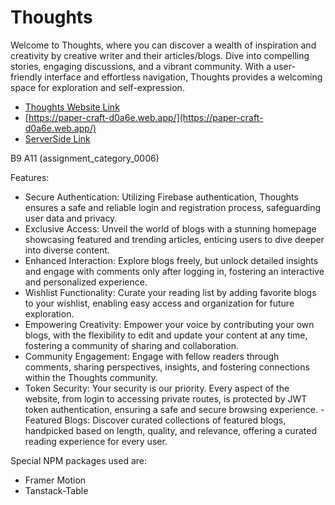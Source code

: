 # Thoughts

Welcome to Thoughts, where you can discover a wealth of inspiration and creativity by creative writer and their articles/blogs. Dive into compelling stories, engaging discussions, and a vibrant community. With a user-friendly interface and effortless navigation, Thoughts provides a welcoming space for exploration and self-expression.

- [Thoughts Website Link](https://paper-craft-d0a6e.web.app/)
- [https://paper-craft-d0a6e.web.app/](https://paper-craft-d0a6e.web.app/)
- [ServerSide Link](https://paper-craft-server.vercel.app/)


B9 A11 (assignment_category_0006)


Features:
- Secure Authentication: Utilizing Firebase authentication, Thoughts ensures a safe and reliable login and registration process, safeguarding user data and privacy.
- Exclusive Access: Unveil the world of blogs with a stunning homepage showcasing featured and trending articles, enticing users to dive deeper into diverse content.
- Enhanced Interaction: Explore blogs freely, but unlock detailed insights and engage with comments only after logging in, fostering an interactive and personalized experience.
- Wishlist Functionality: Curate your reading list by adding favorite blogs to your wishlist, enabling easy access and organization for future exploration.
- Empowering Creativity: Empower your voice by contributing your own blogs, with the flexibility to edit and update your content at any time, fostering a community of sharing and collaboration.
- Community Engagement: Engage with fellow readers through comments, sharing perspectives, insights, and fostering connections within the Thoughts community.
- Token Security: Your security is our priority. Every aspect of the website, from login to accessing private routes, is protected by JWT token authentication, ensuring a safe and secure browsing experience.
-Featured Blogs: Discover curated collections of featured blogs, handpicked based on length, quality, and relevance, offering a curated reading experience for every user.

Special NPM packages used are:
- Framer Motion
- Tanstack-Table
